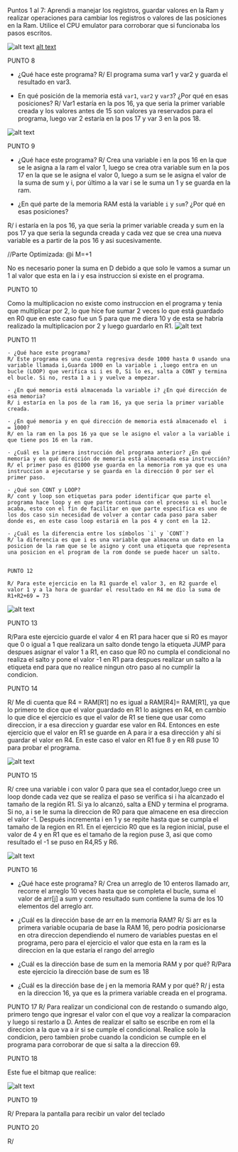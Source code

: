 Puntos 1 al 7: Aprendi a manejar los registros, guardar valores en la Ram y realizar operaciones para cambiar los registros o  valores de las posiciones en la Ram. Utilice el CPU emulator para corroborar que si funcionaba los pasos escritos.

![alt text](Imagenes/Punto1al7.png) [alt text](Conclusiones.md)

PUNTO 8

- ¿Qué hace este programa?
R/ El programa  suma var1 y var2 y guarda el resultado en var3.

- En qué posición de la memoria está `var1`, `var2` y `var3`? ¿Por qué en esas posiciones?
R/ Var1 estaría en la pos 16, ya que seria la primer variable creada y los valores antes de 15 son valores ya reservados para el programa, luego var 2 estaría en la pos 17 y var 3 en la pos 18.

![alt text](Imagenes/Punto8.png)

PUNTO 9

- ¿Qué hace este programa?
R/ Crea una variable i en la pos 16 en la que se le asigna a la ram el valor 1, luego se crea otra variable sum en la pos 17 en la que se le asigna el valor 0, luego a sum se le asigna el valor de la suma de sum y i, por último a la var i se le suma un 1 y se guarda en la ram.

- ¿En qué parte de la memoria RAM está la variable `i` y `sum`? ¿Por qué en esas posiciones?

R/ i estaría en la pos 16, ya que seria la primer variable creada y sum en la pos 17 ya que seria la segunda creada y cada vez que se crea una nueva variable es a partir de la pos 16 y asi sucesivamente.

//Parte Optimizada:
@i
M=+1

No es necesario poner la suma en D debido a que solo le vamos a sumar un 1 al valor que esta en la i y esa instruccion si existe en el programa.

PUNTO 10

Como la multiplicacion no existe como instruccion en el programa y tenia que multiplicar por 2, lo que hice fue sumar 2 veces lo que está guardado en R0 que en este caso fue un 5 para que me diera 10 y de esta se habría realizado la multiplicacion por 2 y luego guardarlo en R1.
![alt text](Imagenes/Punto10.jpg)

PUNTO 11

    - ¿Qué hace este programa?
    R/ Este programa es una cuenta regresiva desde 1000 hasta 0 usando una variable llamada i,Guarda 1000 en la variable i ,luego entra en un bucle (LOOP) que verifica si i es 0, Si lo es, salta a CONT y termina el bucle. Si no, resta 1 a i y vuelve a empezar.

    - ¿En qué memoria está almacenada la variable i? ¿En qué dirección de esa memoria?
    R/ i estaría en la pos de la ram 16, ya que seria la primer variable creada.

    - ¿En qué memoria y en qué dirección de memoria está almacenado el  i = 1000?
    R/ en la ram en la pos 16 ya que se le asigno el valor a la variable i que tiene pos 16 en la ram.

    - ¿Cuál es la primera instrucción del programa anterior? ¿En qué memoria y en qué dirección de memoria está almacenada esa instrucción?
    R/ el primer paso es @1000 yse guarda en la memoria rom ya que es una instruccion a ejecutarse y se guarda en la dirección 0 por ser el primer paso.

    - ¿Qué son CONT y LOOP?
    R/ cont y loop son etiquetas para poder identificar que parte el programa hace loop y en que parte continua con el proceso si el bucle acaba, esto con el fin de facilitar en que parte especifica es uno de los dos caso sin necesidad de volver a contar cada paso para saber donde es, en este caso loop estariá en la pos 4 y cont en la 12.

    - ¿Cuál es la diferencia entre los símbolos `i` y `CONT`?
    R/ la diferencia es que i es una variable que almacena un dato en la posicion de la ram que se le asigno y cont una etiqueta que representa una posicion en el program de la rom donde se puede hacer un salto.


    PUNTO 12

    R/ Para este ejercicio en la R1 guarde el valor 3, en R2 guarde el valor 1 y a la hora de guardar el resultado en R4 me dio la suma de R1+R2+69 = 73
    
![alt text](Imagenes/Punto12.jpg)


   PUNTO 13

   R/Para este ejercicio guarde el valor 4 en R1 para hacer que si R0 es mayor que 0 o igual a 1 que realizara un salto donde tengo la etiqueta JUMP para despues asignar el valor 1 a R1, en caso que R0 no cumpla el condicional no realiza el salto y pone el valor -1 en R1 para despues realizar un salto a la etiqueta end para que no realice ningun otro paso al no cumplir la condicion.

   PUNTO 14

   R/ Me di cuenta que R4 = RAM[R1] no es igual a RAM[R4]= RAM[R1], ya que lo primero te dice que el valor guardado en R1 lo asignes en R4, en cambio lo que dice el ejercicio es que el valor de R1 se tiene que usar como  direccion, ir a esa direccion y guardar ese valor en R4. Entonces en este ejercicio que el valor en R1 se guarde en A para ir a esa dirección y ahí si guardar el valor en R4. En este caso el valor en R1 fue 8 y en R8 puse 10 para probar el programa.

   ![alt text](Imagenes/Punto14.jpg)

   PUNTO 15

   R/ cree una  variable i con valor 0 para que sea el contador,luego cree un loop donde cada vez que se realiza el paso se verifica si i ha alcanzado el tamaño de la región R1. Si ya lo alcanzó, salta a END y termina el programa. Si no, a i se le suma la direccion de R0 para que almacene en esa direccion el valor -1. Después incrementa i en 1 y se repite hasta que se cumpla el tamaño de la region en R1. En el ejercicio R0 que es la region inicial, puse el valor de 4 y en R1 que es el tamaño de la region puse 3, asi que como resultado el -1 se puso en R4,R5 y R6.

   ![alt text](Imagenes/Punto15.jpg)

   PUNTO 16
- ¿Qué hace este programa?
R/ Crea un arreglo de 10 enteros llamado arr, recorre el arreglo 10 veces hasta que se completa el bucle, suma el valor de arr[j] a sum y como resultado sum contiene la suma de los 10 elementos del arreglo arr.

- ¿Cuál es la dirección base de arr en la memoria RAM?
R/ Si arr es la primera variable ocuparia de base la RAM 16, pero podria posicionarse en otra direccion dependiendo el numero de variables puestas en el programa, pero para el ejercicio el valor que esta en la ram es la direccion en la que estaría el rango del arreglo

- ¿Cuál es la dirección base de sum en la memoria RAM y por qué?
R/Para este ejercicio la dirección base de sum es 18

- ¿Cuál es la dirección base de j en la memoria RAM y por qué?
R/ j esta en la direccion 16, ya que es la primera variable creada en el programa.

PUNTO 17
R/ Para realizar un condicional con de restando o sumando algo, primero tengo que ingresar el valor con el que voy a realizar la comparacion y luego si restarlo a D. Antes de realizar el salto se escribe en rom el la direccion a la que va a ir si se cumple el condicional. Realice solo la condicion, pero tambien probe cuando la condicion se cumple en el programa para corroborar de que si salta a la direccion 69.

PUNTO 18

Este fue el bitmap que realice:

![alt text](Imagenes/Punto18.jpg)


PUNTO 19

R/ Prepara la pantalla para recibir un valor del teclado

PUNTO 20

R/
